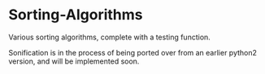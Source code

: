 # Sorting-Algorithms
Various sorting algorithms, complete with a testing function.

Sonification is in the process of being ported over from an earlier python2 version, and will be implemented soon.
